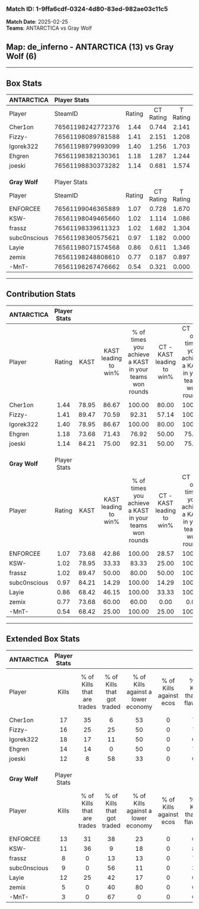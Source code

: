 ### Match ID: 1-9ffa6cdf-0324-4d80-83ed-982ae03c11c5  
**Match Date**: 2025-02-25  
**Teams**: ANTARCTICA vs Gray Wolf  

## **Map**: de_inferno - ANTARCTICA (13) vs Gray Wolf (6)  
---  

## Box Stats  

| **ANTARCTICA** | Player Stats      |        |           |          |       |      |       |         |        |      |     |
| :- | :- | :-: | :-: | :-: | :-: | :-: | :-: | :-: | :-: | :-: | :-: |
| Player         | SteamID           | Rating | CT Rating | T Rating | KAST  | ADR  | Kills | Assists | Deaths | K/D  | HS% |
| Cher1on        | 76561198242772376 |  1.44  |   0.744   |  2.141   | 78.95 | 95.8 |  17   |    6    |   11   | 1.55 | 52  |
| Fizzy-         | 76561198089781588 |  1.41  |   2.151   |  1.208   | 89.47 | 77.7 |  16   |    5    |   11   | 1.45 | 18  |
| Igorek322      | 76561198979993099 |  1.40  |   1.256   |  1.703   | 78.95 | 99.0 |  18   |    4    |   14   | 1.29 | 11  |
| Ehgren         | 76561198382130361 |  1.18  |   1.287   |  1.244   | 73.68 | 78.6 |  14   |    5    |   12   | 1.17 | 35  |
| joeski         | 76561198830373282 |  1.14  |   0.681   |  1.574   | 84.21 | 77.5 |  12   |    7    |   13   | 0.92 | 33  |
|                |                   |        |           |          |       |      |       |         |        |      |     |
|                |                   |        |           |          |       |      |       |         |        |      |     |
|                |                   |        |           |          |       |      |       |         |        |      |     |
| **Gray Wolf**  | Player Stats      |        |           |          |       |      |       |         |        |      |     |
| Player         | SteamID           | Rating | CT Rating | T Rating | KAST  | ADR  | Kills | Assists | Deaths | K/D  | HS% |
| ENFORCEE       | 76561199046365889 |  1.07  |   0.728   |  1.670   | 73.68 | 86.7 |  13   |    4    |   15   | 0.87 | 46  |
| KSW-           | 76561198049465660 |  1.02  |   1.114   |  1.086   | 78.95 | 80.8 |  11   |    8    |   15   | 0.73 | 54  |
| frassz         | 76561198339611323 |  1.02  |   1.682   |  1.304   | 89.47 | 40.0 |   8   |    1    |   7    | 1.14 | 50  |
| subc0nscious   | 76561198360575621 |  0.97  |   1.182   |  0.000   | 84.21 | 39.1 |   9   |    2    |   9    | 1.00 | 55  |
| Layie          | 76561198071574568 |  0.86  |   0.611   |  1.346   | 68.42 | 71.7 |  12   |    1    |   17   | 0.71 | 66  |
| zemix          | 76561198248808610 |  0.77  |   0.187   |  0.897   | 73.68 | 35.6 |   5   |    0    |   6    | 0.83 | 60  |
| -MnT-          | 76561198267476662 |  0.54  |   0.321   |  0.000   | 68.42 | 20.5 |   3   |    1    |   8    | 0.38 |  0  |
---  

## Contribution Stats  

| **ANTARCTICA** | Player Stats |       |                      |                                                        |                           |                                                             |                          |                                                            |
| :- | :-: | :-: | :-: | :-: | :-: | :-: | :-: | :-: |
| Player         |    Rating    | KAST  | KAST leading to win% | % of times you achieve a KAST in your teams won rounds | CT - KAST leading to win% | CT - % of times you achieve a KAST in your teams won rounds | T - KAST leading to win% | T - % of times you achieve a KAST in your teams won rounds |
| Cher1on        |     1.44     | 78.95 |        86.67         |                         100.00                         |           80.00           |                           100.00                            |          90.00           |                           100.00                           |
| Fizzy-         |     1.41     | 89.47 |        70.59         |                         92.31                          |           57.14           |                           100.00                            |          80.00           |                           88.89                            |
| Igorek322      |     1.40     | 78.95 |        86.67         |                         100.00                         |           80.00           |                           100.00                            |          90.00           |                           100.00                           |
| Ehgren         |     1.18     | 73.68 |        71.43         |                         76.92                          |           50.00           |                            75.00                            |          87.50           |                           77.78                            |
| joeski         |     1.14     | 84.21 |        75.00         |                         92.31                          |           50.00           |                            75.00                            |          90.00           |                           100.00                           |
|                |              |       |                      |                                                        |                           |                                                             |                          |                                                            |
|                |              |       |                      |                                                        |                           |                                                             |                          |                                                            |
|                |              |       |                      |                                                        |                           |                                                             |                          |                                                            |
| **Gray Wolf**  | Player Stats |       |                      |                                                        |                           |                                                             |                          |                                                            |
| Player         |    Rating    | KAST  | KAST leading to win% | % of times you achieve a KAST in your teams won rounds | CT - KAST leading to win% | CT - % of times you achieve a KAST in your teams won rounds | T - KAST leading to win% | T - % of times you achieve a KAST in your teams won rounds |
| ENFORCEE       |     1.07     | 73.68 |        42.86         |                         100.00                         |           28.57           |                           100.00                            |          57.14           |                           100.00                           |
| KSW-           |     1.02     | 78.95 |        33.33         |                         83.33                          |           25.00           |                           100.00                            |          42.86           |                           75.00                            |
| frassz         |     1.02     | 89.47 |        50.00         |                         80.00                          |           50.00           |                           100.00                            |          50.00           |                           75.00                            |
| subc0nscious   |     0.97     | 84.21 |        14.29         |                         100.00                         |           14.29           |                           100.00                            |           0.00           |                            0.00                            |
| Layie          |     0.86     | 68.42 |        46.15         |                         100.00                         |           33.33           |                           100.00                            |          57.14           |                           100.00                           |
| zemix          |     0.77     | 73.68 |        60.00         |                         60.00                          |           0.00            |                            0.00                             |          75.00           |                           75.00                            |
| -MnT-          |     0.54     | 68.42 |        25.00         |                         100.00                         |           25.00           |                           100.00                            |           0.00           |                            0.00                            |
---  

## Extended Box Stats  

| **ANTARCTICA** | Player Stats |                            |                            |                                    |                         |                              |                                 |        |                             |                                     |                          |                               |                            |
| :- | :-: | :-: | :-: | :-: | :-: | :-: | :-: | :-: | :-: | :-: | :-: | :-: | :-: |
| Player         |    Kills     | % of Kills that are trades | % of Kills that got traded | % of Kills against a lower economy | % of Kills against ecos | % of Kills that are flawless | % of Kills that are close duels | Deaths | % of Deaths that get traded | % of Deaths against a lower economy | % of Deaths against ecos | % of Deaths that are flawless | % of Deaths that are close |
| Cher1on        |      17      |             35             |             6              |                 53                 |            0            |              76              |                0                |   11   |             36              |                 27                  |            0             |              45               |             0              |
| Fizzy-         |      16      |             25             |             25             |                 50                 |            0            |              75              |                6                |   11   |             73              |                 27                  |            0             |              82               |             0              |
| Igorek322      |      18      |             17             |             11             |                 50                 |            0            |              67              |               17                |   14   |             29              |                 29                  |            0             |              71               |             7              |
| Ehgren         |      14      |             14             |             0              |                 50                 |            0            |              79              |                0                |   12   |             25              |                 33                  |            0             |              42               |             8              |
| joeski         |      12      |             8              |             58             |                 33                 |            0            |              67              |                8                |   13   |             15              |                 15                  |            0             |              85               |             8              |
|                |              |                            |                            |                                    |                         |                              |                                 |        |                             |                                     |                          |                               |                            |
|                |              |                            |                            |                                    |                         |                              |                                 |        |                             |                                     |                          |                               |                            |
|                |              |                            |                            |                                    |                         |                              |                                 |        |                             |                                     |                          |                               |                            |
| **Gray Wolf**  | Player Stats |                            |                            |                                    |                         |                              |                                 |        |                             |                                     |                          |                               |                            |
| Player         |    Kills     | % of Kills that are trades | % of Kills that got traded | % of Kills against a lower economy | % of Kills against ecos | % of Kills that are flawless | % of Kills that are close duels | Deaths | % of Deaths that get traded | % of Deaths against a lower economy | % of Deaths against ecos | % of Deaths that are flawless | % of Deaths that are close |
| ENFORCEE       |      13      |             31             |             38             |                 23                 |            0            |              62              |                0                |   15   |             20              |                 13                  |            0             |              67               |             7              |
| KSW-           |      11      |             36             |             9              |                 18                 |            0            |              82              |                9                |   15   |             27              |                 13                  |            0             |              67               |             7              |
| frassz         |      8       |             0              |             13             |                 13                 |            0            |              75              |               13                |   7    |             43              |                 14                  |            0             |              86               |             0              |
| subc0nscious   |      9       |             0              |             56             |                 11                 |            0            |              33              |               11                |   9    |             11              |                 11                  |            0             |              89               |             11             |
| Layie          |      12      |             25             |             42             |                 17                 |            0            |              67              |                0                |   17   |             12              |                 12                  |            0             |              82               |             6              |
| zemix          |      5       |             0              |             40             |                 80                 |            0            |              60              |                0                |   6    |             17              |                 17                  |            0             |              83               |             17             |
| -MnT-          |      3       |             0              |             67             |                 0                  |            0            |              67              |                0                |   8    |              0              |                 13                  |            0             |              75               |             0              |
